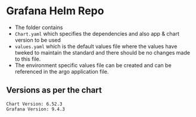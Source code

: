 # Grafana Helm Repo

- The folder contains
- `Chart.yaml` which specifies the dependencies and also app & chart version to be used
- `values.yaml` which is the default values file where the values have tweked to maintain the standard and there should be no changes made to this file.
- The environment specific values file can be created and can be referenced in the argo application file. 


## Versions as per the chart
```
Chart Version: 6.52.3
Grafana Version: 9.4.3
```
